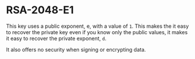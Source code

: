 # RSA-2048-E1

This key uses a public exponent, e, with a value of `1`. This makes the
it easy to recover the private key even if you know only the public values,
it makes it easy to recover the private exponent, `d`.

It also offers no security when signing or encrypting data.